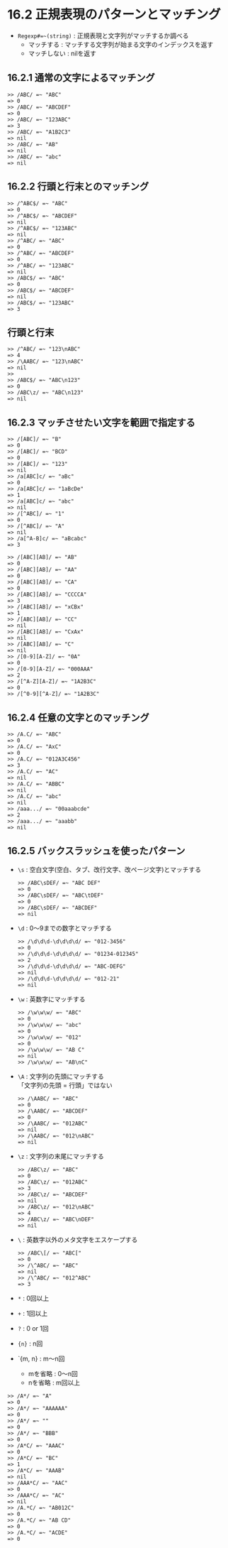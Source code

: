# 16.2 正規表現のパターンとマッチング

- `Regexp#=~(string)` : 正規表現と文字列がマッチするか調べる
    - マッチする : マッチする文字列が始まる文字のインデックスを返す
    - マッチしない : nilを返す

## 16.2.1 通常の文字によるマッチング

```
>> /ABC/ =~ "ABC"
=> 0
>> /ABC/ =~ "ABCDEF"
=> 0
>> /ABC/ =~ "123ABC"
=> 3
>> /ABC/ =~ "A1B2C3"
=> nil
>> /ABC/ =~ "AB"
=> nil
>> /ABC/ =~ "abc"
=> nil
```

## 16.2.2 行頭と行末とのマッチング

```
>> /^ABC$/ =~ "ABC"
=> 0
>> /^ABC$/ =~ "ABCDEF"
=> nil
>> /^ABC$/ =~ "123ABC"
=> nil
>> /^ABC/ =~ "ABC"
=> 0
>> /^ABC/ =~ "ABCDEF"
=> 0
>> /^ABC/ =~ "123ABC"
=> nil
>> /ABC$/ =~ "ABC"
=> 0
>> /ABC$/ =~ "ABCDEF"
=> nil
>> /ABC$/ =~ "123ABC"
=> 3
```

## 行頭と行末

```
>> /^ABC/ =~ "123\nABC"
=> 4
>> /\AABC/ =~ "123\nABC"
=> nil
>> 
>> /ABC$/ =~ "ABC\n123"
=> 0
>> /ABC\z/ =~ "ABC\n123"
=> nil
```

## 16.2.3 マッチさせたい文字を範囲で指定する

```
>> /[ABC]/ =~ "B"
=> 0
>> /[ABC]/ =~ "BCD"
=> 0
>> /[ABC]/ =~ "123"
=> nil
>> /a[ABC]c/ =~ "aBc"
=> 0
>> /a[ABC]c/ =~ "1aBcDe"
=> 1
>> /a[ABC]c/ =~ "abc"
=> nil
>> /[^ABC]/ =~ "1"
=> 0
>> /[^ABC]/ =~ "A"
=> nil
>> /a[^A-B]c/ =~ "aBcabc"
=> 3
```

```
>> /[ABC][AB]/ =~ "AB"
=> 0
>> /[ABC][AB]/ =~ "AA"
=> 0
>> /[ABC][AB]/ =~ "CA"
=> 0
>> /[ABC][AB]/ =~ "CCCCA"
=> 3
>> /[ABC][AB]/ =~ "xCBx"
=> 1
>> /[ABC][AB]/ =~ "CC"
=> nil
>> /[ABC][AB]/ =~ "CxAx"
=> nil
>> /[ABC][AB]/ =~ "C"
=> nil
>> /[0-9][A-Z]/ =~ "0A"
=> 0
>> /[0-9][A-Z]/ =~ "000AAA"
=> 2
>> /[^A-Z][A-Z]/ =~ "1A2B3C"
=> 0
>> /[^0-9][^A-Z]/ =~ "1A2B3C"
```

## 16.2.4 任意の文字とのマッチング

```
>> /A.C/ =~ "ABC"
=> 0
>> /A.C/ =~ "AxC"
=> 0
>> /A.C/ =~ "012A3C456"
=> 3
>> /A.C/ =~ "AC"
=> nil
>> /A.C/ =~ "ABBC"
=> nil
>> /A.C/ =~ "abc"
=> nil
>> /aaa.../ =~ "00aaabcde"
=> 2
>> /aaa.../ =~ "aaabb"
=> nil
```

## 16.2.5 バックスラッシュを使ったパターン

- `\s` : 空白文字(空白、タブ、改行文字、改ページ文字)とマッチする

    ```
    >> /ABC\sDEF/ =~ "ABC DEF"
    => 0
    >> /ABC\sDEF/ =~ "ABC\tDEF"
    => 0
    >> /ABC\sDEF/ =~ "ABCDEF"
    => nil
    ```

- `\d` : 0〜9までの数字とマッチする

    ```
    >> /\d\d\d-\d\d\d\d/ =~ "012-3456"
    => 0
    >> /\d\d\d-\d\d\d\d/ =~ "01234-012345"
    => 2
    >> /\d\d\d-\d\d\d\d/ =~ "ABC-DEFG"
    => nil
    >> /\d\d\d-\d\d\d\d/ =~ "012-21"
    => nil
    ```

- `\w` : 英数字にマッチする

    ```
    >> /\w\w\w/ =~ "ABC"
    => 0
    >> /\w\w\w/ =~ "abc"
    => 0
    >> /\w\w\w/ =~ "012"
    => 0
    >> /\w\w\w/ =~ "AB C"
    => nil
    >> /\w\w\w/ =~ "AB\nC"
    ```

- `\A` : 文字列の先頭にマッチする  
    「文字列の先頭 = 行頭」ではない

    ```
    >> /\AABC/ =~ "ABC"
    => 0
    >> /\AABC/ =~ "ABCDEF"
    => 0
    >> /\AABC/ =~ "012ABC"
    => nil
    >> /\AABC/ =~ "012\nABC"
    => nil
    ```

- `\z` : 文字列の末尾にマッチする

    ```
    >> /ABC\z/ =~ "ABC"
    => 0
    >> /ABC\z/ =~ "012ABC"
    => 3
    >> /ABC\z/ =~ "ABCDEF"
    => nil
    >> /ABC\z/ =~ "012\nABC"
    => 4
    >> /ABC\z/ =~ "ABC\nDEF"
    => nil
    ```

- `\` : 英数字以外のメタ文字をエスケープする

    ```
    >> /ABC\[/ =~ "ABC["
    => 0
    >> /\^ABC/ =~ "ABC"
    => nil
    >> /\^ABC/ =~ "012^ABC"
    => 3
    ```

- `*` : 0回以上
- `+` : 1回以上
- `?` : 0 or 1回
- `{n}` : n回
- `{m, n} : m〜n回  
    - mを省略 : 0〜n回
    - nを省略 : m回以上

```
>> /A*/ =~ "A"
=> 0
>> /A*/ =~ "AAAAAA"
=> 0
>> /A*/ =~ ""
=> 0
>> /A*/ =~ "BBB"
=> 0
>> /A*C/ =~ "AAAC"
=> 0
>> /A*C/ =~ "BC"
=> 1
>> /A*C/ =~ "AAAB"
=> nil
>> /AAA*C/ =~ "AAC"
=> 0
>> /AAA*C/ =~ "AC"
=> nil
>> /A.*C/ =~ "AB012C"
=> 0
>> /A.*C/ =~ "AB CD"
=> 0
>> /A.*C/ =~ "ACDE"
=> 0
```

